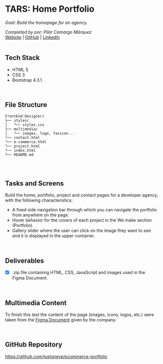 # TARS: Home Portfolio
_Goal: Build the homepage for an agency._

_Completed by por: Pilar Camargo Márquez_
<br />
[Website](https://about.me/justoneye) | [GitHub](https://github.com/justoneye) | [LinkedIn](https://www.linkedin.com/in/pilarcamargo)
<br /><br />

## Tech Stack

- HTML 5
- CSS 3
- Bootstrap 4.3.1
<br />


## File Structure

```
FrontEnd-Designer/
├── styles/
|   └── styles.css
├── multimedia/
|   └── images, logo, favicon...
└── contact.html
└── e-commerce.html
└── project.html
└── index.html
└── README.md
  
```
<br />


## Tasks and Screens

Build the home, portfolio, project and contact pages for a developer agency, with the following characteristics:

- A fixed side navigation bar through which you can navigate the portfolio from anywhere on the page.
- Hover behavior for the covers of each project in the We make section (Portfolio).
- Gallery slider where the user can click on the image they want to see and it is displayed in the upper container.

<br />


## Deliverables

- [x] .zip file containing HTML, CSS, JavaScript and images used in the Figma Document.

<br />


## Multimedia Content

To finish this test the content of the page (images, icons, logos, etc.) were taken from the [Figma Document](https://www.figma.com/proto/sCzdUj6jnQ3ecfHzXvUKZk/TEST?type=design&node-id=237-225&scaling=min-zoom&page-id=0%3A1) given by the company.

<br />


## GitHub Repository

https://github.com/justoneye/ecommerce-portfolio